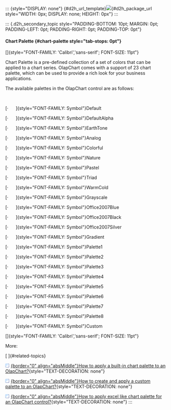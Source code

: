 ::: {style="DISPLAY: none"}
[](ms-xhelp:///?Id=d2h_url_template){#d2h_url_template}![](!package_url!){#d2h_package_url style="WIDTH: 0px; DISPLAY: none; HEIGHT: 0px"}
:::

::: {.d2h_secondary_topic style="PADDING-BOTTOM: 10pt; MARGIN: 0pt; PADDING-LEFT: 0pt; PADDING-RIGHT: 0pt; PADDING-TOP: 0pt"}
#### Chart Palette {#chart-palette style="tab-stops: 0pt"}

[]{style="FONT-FAMILY: 'Calibri','sans-serif'; FONT-SIZE: 11pt"} 

Chart Palette is a pre-defined collection of a set of colors that can be applied to a chart series. OlapChart comes with a support of 23 chart palette, which can be used to provide a rich look for your business applications.

The available palettes in the OlapChart control are as follows:      

 

[·      ]{style="FONT-FAMILY: Symbol"}Default

[·      ]{style="FONT-FAMILY: Symbol"}DefaultAlpha

[·      ]{style="FONT-FAMILY: Symbol"}EarthTone

[·      ]{style="FONT-FAMILY: Symbol"}Analog

[·      ]{style="FONT-FAMILY: Symbol"}Colorful

[·      ]{style="FONT-FAMILY: Symbol"}Nature

[·      ]{style="FONT-FAMILY: Symbol"}Pastel

[·      ]{style="FONT-FAMILY: Symbol"}Triad

[·      ]{style="FONT-FAMILY: Symbol"}WarmCold

[·      ]{style="FONT-FAMILY: Symbol"}Grayscale

[·      ]{style="FONT-FAMILY: Symbol"}Office2007Blue

[·      ]{style="FONT-FAMILY: Symbol"}Office2007Black

[·      ]{style="FONT-FAMILY: Symbol"}Office2007Silver

[·      ]{style="FONT-FAMILY: Symbol"}Gradient

[·      ]{style="FONT-FAMILY: Symbol"}Palette1

[·      ]{style="FONT-FAMILY: Symbol"}Palette2

[·      ]{style="FONT-FAMILY: Symbol"}Palette3

[·      ]{style="FONT-FAMILY: Symbol"}Palette4

[·      ]{style="FONT-FAMILY: Symbol"}Palette5

[·      ]{style="FONT-FAMILY: Symbol"}Palette6

[·      ]{style="FONT-FAMILY: Symbol"}Palette7

[·      ]{style="FONT-FAMILY: Symbol"}Palette8

[·      ]{style="FONT-FAMILY: Symbol"}Custom

[]{style="FONT-FAMILY: 'Calibri','sans-serif'; FONT-SIZE: 11pt"} 

More:

[ ]{#related-topics}

[![](button.gif){border="0" align="absMiddle"}How to apply a built-in chart palette to an OlapChart?](ms-xhelp:///?Id=ced082a9-959f-4df7-a61a-84f40eedc710){style="TEXT-DECORATION: none"}

[![](button.gif){border="0" align="absMiddle"}How to create and apply a custom palette to an OlapChart?](ms-xhelp:///?Id=f3656286-89e7-465b-b771-badd6ec13c18){style="TEXT-DECORATION: none"}

[![](button.gif){border="0" align="absMiddle"}How to apply excel like chart palette for an OlapChart control?](ms-xhelp:///?Id=76bf1884-3fd1-4c0c-8051-1ae99771f62f){style="TEXT-DECORATION: none"}
:::
